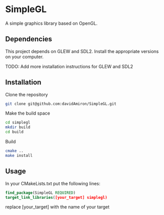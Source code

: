 # SimpleGL
A simple graphics library based on OpenGL.

## Dependencies
This project depends on GLEW and SDL2. Install the appropriate versions on your computer.

TODO: Add more installation instructions for GLEW and SDL2

## Installation
Clone the repository
```bash
git clone git@github.com:davidAmiron/SimpleGL.git
```

Make the build space
```bash
cd simplegl
mkdir build
cd build
```

Build
```bash
cmake ..
make install
```

## Usage
In your CMakeLists.txt put the following lines:
```cmake
find_package(SimpleGL REQUIRED)
target_link_libraries([your_target] simplegl)
```
replace [your\_target] with the name of your target
